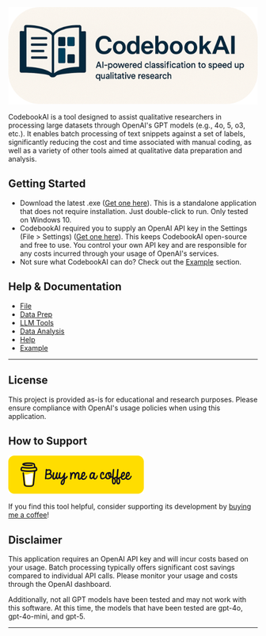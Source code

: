 
![CodebookAI Logo](./assets/BannerRoundedEdgesSmall.png)

CodebookAI is a tool designed to assist qualitative researchers in processing large datasets through OpenAI's GPT models (e.g., 4o, 5, o3, etc.). It enables batch processing of text snippets against a set of labels, significantly reducing the cost and time associated with manual coding, as well as a variety of other tools aimed at qualitative data preparation and analysis. 

## Getting Started

- Download the latest .exe ([Get one here](https://github.com/tmaier-kettering/CodebookAI/releases)). This is a standalone application that does not require installation. Just double-click to run. Only tested on Windows 10.
- CodebookAI required you to supply an OpenAI API key in the Settings (File > Settings) ([Get one here](https://platform.openai.com/api-keys)). This keeps CodebookAI open-source and free to use. You control your own API key and are responsible for any costs incurred through your usage of OpenAI's services.
- Not sure what CodebookAI can do? Check out the [Example](wiki/Example/Example.md) section.

## Help & Documentation

- [File](./wiki/File/File.md)
- [Data Prep](./wiki/DataPrep/DataPrep.md)
- [LLM Tools](./wiki/LLMTools/LLMTools.md)
- [Data Analysis](./wiki/DataAnalysis/DataAnalysis.md)
- [Help](./wiki/Help/Help.md)
- [Example](wiki/Example/Example.md)

---

## License

This project is provided as-is for educational and research purposes. Please ensure compliance with OpenAI's usage policies when using this application.

## How to Support

[![BuyMeACoffee](./assets/buymeacoffee.png)](https://buymeacoffee.com/professthor)

If you find this tool helpful, consider supporting its development by [buying me a coffee](https://buymeacoffee.com/professthor)! 

## Disclaimer 
This application requires an OpenAI API key and will incur costs based on your usage. Batch processing typically offers significant cost savings compared to individual API calls. Please monitor your usage and costs through the OpenAI dashboard.

Additionally, not all GPT models have been tested and may not work with this software. At this time, the models that have been tested are gpt-4o, gpt-4o-mini, and gpt-5.

---
